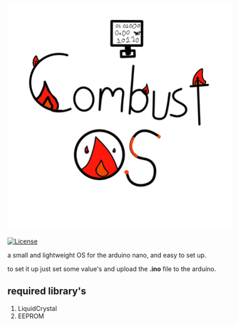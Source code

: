 
![Image](https://github.com/StickyCoolDev/CombustOS/blob/main/CombustOSLogo.png)

[![License](https://img.shields.io/github/license/StickyCoolDev/CombustOS.svg)](https://github.com/StickyCoolDev/CombustOS/blob/master/LICENSE)

a small and lightweight OS for the arduino nano, and easy to set up.

to set it up just set some value's and upload the **.ino** file to the arduino.

## required library's 
1. LiquidCrystal
2. EEPROM